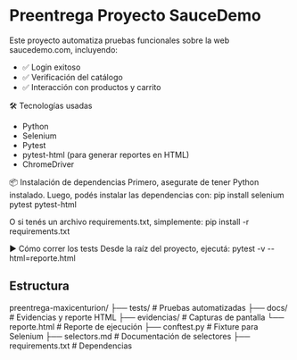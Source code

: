 # Preentrega Proyecto SauceDemo

Este proyecto automatiza pruebas funcionales sobre la web saucedemo.com, incluyendo:
- ✅ Login exitoso
- ✅ Verificación del catálogo
- ✅ Interacción con productos y carrito

🛠 Tecnologías usadas
- Python
- Selenium
- Pytest
- pytest-html (para generar reportes en HTML)
- ChromeDriver

📦 Instalación de dependencias
Primero, asegurate de tener Python instalado. Luego, podés instalar las dependencias con:
pip install selenium pytest pytest-html


O si tenés un archivo requirements.txt, simplemente:
pip install -r requirements.txt


▶️ Cómo correr los tests
Desde la raíz del proyecto, ejecutá:
pytest -v --html=reporte.html


## Estructura
preentrega-maxicenturion/
├── tests/                  # Pruebas automatizadas 
├── docs/                   # Evidencias y reporte HTML 
├── evidencias/             # Capturas de pantalla 
└── reporte.html            # Reporte de ejecución
├── conftest.py             # Fixture para Selenium
├── selectors.md            # Documentación de selectores
├── requirements.txt        # Dependencias
